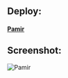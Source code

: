 ## Deploy:
#### [Pamir](https://growlll.github.io/projects/pamir/)

## Screenshot:
![Pamir](screenshots/pamir.png)